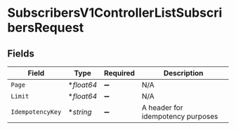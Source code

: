 # SubscribersV1ControllerListSubscribersRequest


## Fields

| Field                             | Type                              | Required                          | Description                       |
| --------------------------------- | --------------------------------- | --------------------------------- | --------------------------------- |
| `Page`                            | **float64*                        | :heavy_minus_sign:                | N/A                               |
| `Limit`                           | **float64*                        | :heavy_minus_sign:                | N/A                               |
| `IdempotencyKey`                  | **string*                         | :heavy_minus_sign:                | A header for idempotency purposes |